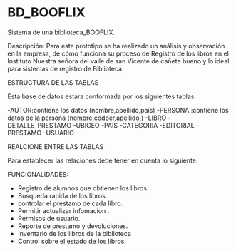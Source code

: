 

# BD_BOOFLIX

Sistema de una biblioteca_BOOFLIX. 

Descripción: Para este prototipo se ha realizado un análisis y
observación en la empresa, de cómo funciona su proceso de Registro de los
libros en el Instituto Nuestra señora del valle  de san Vicente de cañete
bueno y lo ideal para sistemas de registro de
Biblioteca.

ESTRUCTURA DE LAS TABLAS

Esta base de datos estara conformada por los siguientes tablas:

-AUTOR:contiene los datos (nombre,apellido,pais)
-PERSONA :contiene los datos de la persona (nombre,codper,apellido,)
-LIBRO
-DETALLE_PRESTAMO
-UBIGEO
-PAIS
-CATEGORIA
-EDITORIAL
-PRESTAMO
-USUARIO

REALCIONE ENTRE LAS TABLAS

Para establecer las relaciones debe tener en cuenta lo siguiente:







FUNCIONALIDADES:

- Registro de alumnos que obtienen los libros.
- Busqueda rapida de los libros.
- controlar el prestamo de cada libro.
- Permitir actualizar infomacion .
- Permisos de usuario.
- Reporte de prestamo y devoluciones.
- Inventario de los libros de la biblioteca
- Control sobre el estado de los libros



